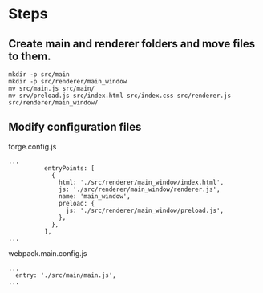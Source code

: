 # Steps

## Create main and renderer folders and move files to them.

```
mkdir -p src/main
mkdir -p src/renderer/main_window
mv src/main.js src/main/
mv srv/preload.js src/index.html src/index.css src/renderer.js src/renderer/main_window/
```

## Modify configuration files

forge.config.js
```
...
          entryPoints: [
            {
              html: './src/renderer/main_window/index.html',
              js: './src/renderer/main_window/renderer.js',
              name: 'main_window',
              preload: {
                js: './src/renderer/main_window/preload.js',
              },
            },
          ],
...
```

webpack.main.config.js
```
...
  entry: './src/main/main.js',
...
```
